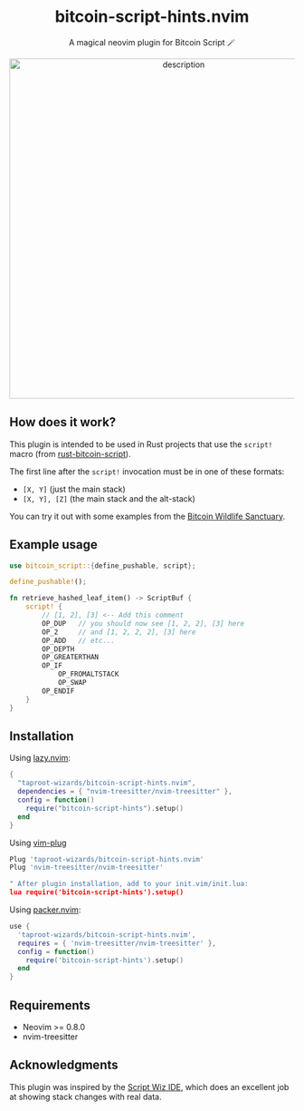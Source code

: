 <h1 align="center">
bitcoin-script-hints.nvim
</h1>

<p align="center">
A magical neovim plugin for Bitcoin Script 🪄
</p>

<p align="center">
<img src="https://github.com/user-attachments/assets/d97f21dd-2e50-4dba-b854-952969a3ad4d" width="600" alt="description">
</p>

## How does it work?
This plugin is intended to be used in Rust projects that use the `script!` macro (from [rust-bitcoin-script](https://github.com/Bitcoin-Wildlife-Sanctuary/rust-bitcoin-script)).

The first line after the `script!` invocation must be in one of these formats:
- `[X, Y]` (just the main stack)
- `[X, Y], [Z]` (the main stack and the alt-stack)

You can try it out with some examples from the [Bitcoin Wildlife Sanctuary](https://github.com/Bitcoin-Wildlife-Sanctuary).

## Example usage

```rust
use bitcoin_script::{define_pushable, script};

define_pushable!();

fn retrieve_hashed_leaf_item() -> ScriptBuf {
    script! {
        // [1, 2], [3] <-- Add this comment
        OP_DUP   // you should now see [1, 2, 2], [3] here
        OP_2     // and [1, 2, 2, 2], [3] here
        OP_ADD   // etc...
        OP_DEPTH
        OP_GREATERTHAN
        OP_IF
            OP_FROMALTSTACK
            OP_SWAP
        OP_ENDIF
    }
}
```

## Installation

Using [lazy.nvim](https://github.com/folke/lazy.nvim):
```lua
{
  "taproot-wizards/bitcoin-script-hints.nvim",
  dependencies = { "nvim-treesitter/nvim-treesitter" },
  config = function()
    require("bitcoin-script-hints").setup()
  end
}
```

Using [vim-plug](https://github.com/junegunn/vim-plug)
```lua
Plug 'taproot-wizards/bitcoin-script-hints.nvim'
Plug 'nvim-treesitter/nvim-treesitter'

" After plugin installation, add to your init.vim/init.lua:
lua require('bitcoin-script-hints').setup()
```

Using [packer.nvim](https://github.com/wbthomason/packer.nvim):
```lua
use {
  'taproot-wizards/bitcoin-script-hints.nvim',
  requires = { 'nvim-treesitter/nvim-treesitter' },
  config = function()
    require('bitcoin-script-hints').setup()
  end
}
```

## Requirements
- Neovim >= 0.8.0
- nvim-treesitter

## Acknowledgments

This plugin was inspired by the [Script Wiz IDE](https://ide.scriptwiz.app), which does an excellent job at showing stack changes with real data.
